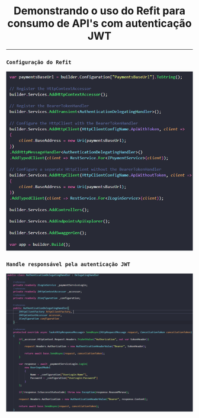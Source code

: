 <h1 align="center"><strong>Demonstrando o uso do Refit para consumo de API's com autenticação JWT</strong></h1>

<hr/>

### `Configuração do Refit`
<p align="center">
    <img src="/Img/refit.png" alt="Configuração do Refit" title="Configuração do Refit">
</p> 

### `Handle responsável pela autenticação JWT`
<p align="center">
    <img src="/Img/handler.png" alt="Handle responsável pela autenticação JWT" title="Handle responsável pela autenticação JWT">
</p> 
